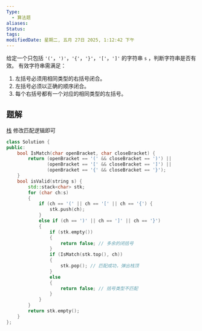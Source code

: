 ```yaml
---
Type:
  - 算法题
aliases: 
Status:
tags: 
modifiedDate: 星期二, 五月 27日 2025, 1:12:42 下午
---
```

给定一个只包括 `'('`，`')'`，`'{'`，`'}'`，`'['`，`']'` 的字符串 `s` ，判断字符串是否有效。
有效字符串需满足：

1. 左括号必须用相同类型的右括号闭合。
2. 左括号必须以正确的顺序闭合。
3. 每个右括号都有一个对应的相同类型的左括号。

## 题解

[栈](栈.md)
修改匹配逻辑即可

```cpp
class Solution {
public:
    bool IsMatch(char openBracket, char closeBracket) {
        return (openBracket == '(' && closeBracket == ')') ||
               (openBracket == '[' && closeBracket == ']') ||
               (openBracket == '{' && closeBracket == '}');
    }
    bool isValid(string s) {
        std::stack<char> stk;
        for (char ch:s)
        {
            if (ch == '(' || ch == '[' || ch == '{') {
                stk.push(ch);
            }
            else if (ch == ')' || ch == ']' || ch == '}')
            {
                if (stk.empty()) 
                {
                    return false; // 多余的闭括号
                }
                if (IsMatch(stk.top(), ch)) 
                {
                    stk.pop(); // 匹配成功，弹出栈顶
                } 
                else 
                {
                    return false; // 括号类型不匹配
                }
            }
        }
        return stk.empty();
    }
};
```

